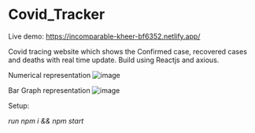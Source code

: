 # Covid_Tracker
Live demo: https://incomparable-kheer-bf6352.netlify.app/

Covid tracing website which shows the Confirmed case, recovered cases and deaths with real time update.
Build using Reactjs and axious.

Numerical representation
![image](https://user-images.githubusercontent.com/99359083/171929201-c4ee7008-7f67-4488-bf24-49f7730c1170.png)

Bar Graph representation
![image](https://user-images.githubusercontent.com/99359083/171929268-4f2a3e9f-7a15-487e-ac48-27e41943978f.png)



Setup:

*run npm i && npm start*
